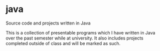 # java
Source code and projects written in Java 

This is a collection of presentable programs which I have written in Java over the past semester while at university. It also includes projects completed outside of class and will be marked as such. 
